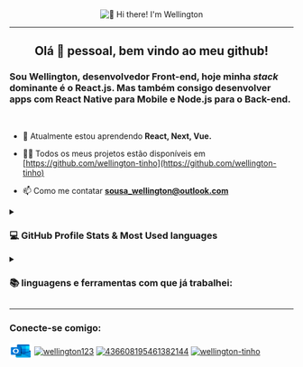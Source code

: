 <div align="center">
  <img align="center" width="600" alt="👋 Hi there! I'm Wellington" title="👋 Hi there! I'm Wellington" src="https://github.com/wellington-tinho/wellington-tinho/blob/master/.github/intro.gif" >
</div>

---

<h2 align="center"> Olá 👋 pessoal, bem vindo ao meu github!</h2>

### Sou Wellington, desenvolvedor **Front-end**, hoje minha *stack* dominante é o **React.js**. Mas também consigo desenvolver apps com React Native para Mobile e Node.js para o Back-end.

<br/>

- 🌱 Atualmente estou aprendendo **React, Next, Vue.**

- 👨‍💻 Todos os meus projetos estão disponíveis em [https://github.com/wellington-tinho](https://github.com/wellington-tinho)

- 📫 Como me contatar **sousa_wellington@outlook.com**



<details> 
  <summary>
  <h3>
  💻 GitHub Profile Stats &  Most Used languages
  </h3>
  </summary>

<table border="1">
    <tr>
        <td>💻 GitHub Profile Stats</td>
        <td>📚 Most Used languages</td>
    </tr>
    <tr>
        <td> 
        <p>&nbsp;<img align="center" src="https://github-readme-stats.vercel.app/api?username=wellington-tinho&show_icons=true&theme=dracula&locale=en" alt="wellington-tinho" /></p>
        </td>
        <td> <p><img align="left" src="https://github-readme-stats.vercel.app/api/top-langs?username=wellington-tinho&show_icons=true&theme=dracula&locale=en&layout=compact" alt="wellington-tinho" /></p></td>
    </tr>
 
</table>
</details>

<details> 
  <summary>
<h3 align="left">📚 linguagens e ferramentas com que já trabalhei:</h3>
  </summary>

<p align="left"> <a href="https://www.w3schools.com/css/" target="_blank" rel="noreferrer"> <img src="https://raw.githubusercontent.com/devicons/devicon/master/icons/css3/css3-original-wordmark.svg" alt="css3" width="40" height="40"/> </a> <a href="https://expressjs.com" target="_blank" rel="noreferrer"> <img src="https://raw.githubusercontent.com/devicons/devicon/master/icons/express/express-original-wordmark.svg" alt="express" width="40" height="40"/> </a> <a href="https://www.figma.com/" target="_blank" rel="noreferrer"> <img src="https://www.vectorlogo.zone/logos/figma/figma-icon.svg" alt="figma" width="40" height="40"/> </a> <a href="https://flask.palletsprojects.com/" target="_blank" rel="noreferrer"> <img src="https://www.vectorlogo.zone/logos/pocoo_flask/pocoo_flask-icon.svg" alt="flask" width="40" height="40"/> </a> <a href="https://git-scm.com/" target="_blank" rel="noreferrer"> <img src="https://www.vectorlogo.zone/logos/git-scm/git-scm-icon.svg" alt="git" width="40" height="40"/> </a> <a href="https://heroku.com" target="_blank" rel="noreferrer"> <img src="https://www.vectorlogo.zone/logos/heroku/heroku-icon.svg" alt="heroku" width="40" height="40"/> </a> <a href="https://www.w3.org/html/" target="_blank" rel="noreferrer"> <img src="https://raw.githubusercontent.com/devicons/devicon/master/icons/html5/html5-original-wordmark.svg" alt="html5" width="40" height="40"/> </a> <a href="https://developer.mozilla.org/en-US/docs/Web/JavaScript" target="_blank" rel="noreferrer"> <img src="https://raw.githubusercontent.com/devicons/devicon/master/icons/javascript/javascript-original.svg" alt="javascript" width="40" height="40"/> </a> <a href="https://jestjs.io" target="_blank" rel="noreferrer"> <img src="https://www.vectorlogo.zone/logos/jestjsio/jestjsio-icon.svg" alt="jest" width="40" height="40"/> </a> <a href="https://www.linux.org/" target="_blank" rel="noreferrer"> <img src="https://raw.githubusercontent.com/devicons/devicon/master/icons/linux/linux-original.svg" alt="linux" width="40" height="40"/> </a> <a href="https://nextjs.org/" target="_blank" rel="noreferrer"> <img src="https://cdn.worldvectorlogo.com/logos/nextjs-2.svg" alt="nextjs" width="40" height="40"/> </a> <a href="https://nodejs.org" target="_blank" rel="noreferrer"> <img src="https://raw.githubusercontent.com/devicons/devicon/master/icons/nodejs/nodejs-original-wordmark.svg" alt="nodejs" width="40" height="40"/> </a> <a href="https://www.python.org" target="_blank" rel="noreferrer"> <img src="https://raw.githubusercontent.com/devicons/devicon/master/icons/python/python-original.svg" alt="python" width="40" height="40"/> </a> <a href="https://reactjs.org/" target="_blank" rel="noreferrer"> <img src="https://raw.githubusercontent.com/devicons/devicon/master/icons/react/react-original-wordmark.svg" alt="react" width="40" height="40"/> </a> <a href="https://reactnative.dev/" target="_blank" rel="noreferrer"> <img src="https://reactnative.dev/img/header_logo.svg" alt="reactnative" width="40" height="40"/> </a> <a href="https://sass-lang.com" target="_blank" rel="noreferrer"> <img src="https://raw.githubusercontent.com/devicons/devicon/master/icons/sass/sass-original.svg" alt="sass" width="40" height="40"/> </a> <a href="https://www.typescriptlang.org/" target="_blank" rel="noreferrer"> <img src="https://raw.githubusercontent.com/devicons/devicon/master/icons/typescript/typescript-original.svg" alt="typescript" width="40" height="40"/> </a> </p>
</details>

---

<h3 align="left">Conecte-se comigo:</h3>
<a href="mailto:sousa_wellington@outlook.com" target="blank"><img align="center" src="https://github.com/wellington-tinho/wellington-tinho/blob/master/.github/logo-microsoft-outlook.png" alt="sousa_wellington@outlook.com" height="30" width="40" /></a>
<a href="https://linkedin.com/in/wellington123" target="blank"><img align="center" src="https://raw.githubusercontent.com/rahuldkjain/github-profile-readme-generator/master/src/images/icons/Social/linked-in-alt.svg" alt="wellington123" height="30" width="40" /></a>
<a href="https://discord.gg/436608195461382144" target="blank"><img align="center" src="https://raw.githubusercontent.com/rahuldkjain/github-profile-readme-generator/master/src/images/icons/Social/discord.svg" alt="436608195461382144" height="30" width="40" alt="Wellington#3642"/></a>
<a href="https://codepen.io/wellington-tinho" target="blank"><img align="center" src="https://raw.githubusercontent.com/rahuldkjain/github-profile-readme-generator/master/src/images/icons/Social/codepen.svg" alt="wellington-tinho" height="30" width="40" /></a>
</p>







<!--..
Espero que meu code possa te ajudar de alguma maneira, caso precise de algo em que eu seja útil, não seja timido contact-me pelas contas acima 
.-->

